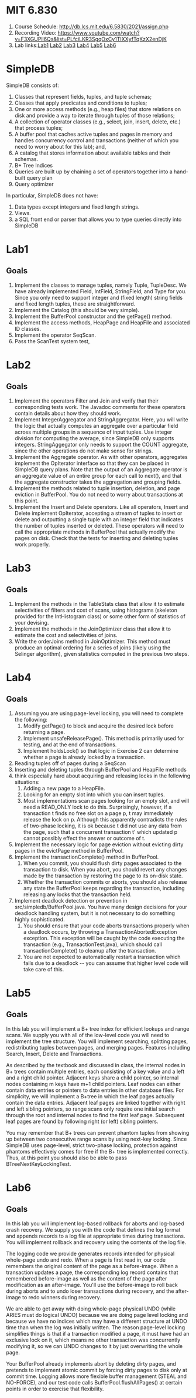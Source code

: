# MIT 6.830
1. Course Schedule: http://db.lcs.mit.edu/6.5830/2021/assign.php
2. Recording Video: https://www.youtube.com/watch?v=F3XGUPll6Qs&list=PLfciLKR3SgqOxCy1TIXXyfTqKzX2enDjK
3. Lab links:[Lab1](https://github.com/MIT-DB-Class/simple-db-hw-2021/blob/master/lab1.md)
[Lab2](https://github.com/MIT-DB-Class/simple-db-hw-2021/blob/master/lab2.md)
[Lab3](https://github.com/MIT-DB-Class/simple-db-hw-2021/blob/master/lab3.md)
[Lab4](https://github.com/MIT-DB-Class/simple-db-hw-2021/blob/master/lab4.md)
[Lab5](https://github.com/MIT-DB-Class/simple-db-hw-2021/blob/master/lab5.md)
[Lab6](https://github.com/MIT-DB-Class/simple-db-hw-2021/blob/master/lab6.md)

# SimpleDB
SimpleDB consists of:
1. Classes that represent fields, tuples, and tuple schemas;
2. Classes that apply predicates and conditions to tuples;
3. One or more access methods (e.g., heap files) that store relations on disk and provide a way to iterate through tuples of those relations;
4. A collection of operator classes (e.g., select, join, insert, delete, etc.) that process tuples;
5. A buffer pool that caches active tuples and pages in memory and handles concurrency control and transactions (neither of which you need to worry about for this lab); and,
6. A catalog that stores information about available tables and their schemas.
7. B+ Tree Indices
8. Queries are built up by chaining a set of operators together into a hand-built query plan
9. Query optimizer
    
In particular, SimpleDB does not have:
1. Data types except integers and fixed length strings.
2. Views.
3. a SQL front end or parser that allows you to type queries directly into SimpleDB
   
# Lab1
## Goals
1. Implement the classes to manage tuples, namely Tuple, TupleDesc. We have already implemented Field, IntField, StringField, and Type for you. Since you only need to support integer and (fixed length) string fields and fixed length tuples, these are straightforward.
2. Implement the Catalog (this should be very simple).
3. Implement the BufferPool constructor and the getPage() method.
4. Implement the access methods, HeapPage and HeapFile and associated ID classes.
5. Implement the operator SeqScan.
6. Pass the ScanTest system test,

# Lab2
## Goals
1. Implement the operators Filter and Join and verify that their corresponding tests work. The Javadoc comments for these operators contain details about how they should work. 
2. Implement IntegerAggregator and StringAggregator. Here, you will write the logic that actually computes an aggregate over a particular field across multiple groups in a sequence of input tuples. Use integer division for computing the average, since SimpleDB only supports integers. StringAggegator only needs to support the COUNT aggregate, since the other operations do not make sense for strings.
3. Implement the Aggregate operator. As with other operators, aggregates implement the OpIterator interface so that they can be placed in SimpleDB query plans. Note that the output of an Aggregate operator is an aggregate value of an entire group for each call to next(), and that the aggregate constructor takes the aggregation and grouping fields.
4. Implement the methods related to tuple insertion, deletion, and page eviction in BufferPool. You do not need to worry about transactions at this point.
5. Implement the Insert and Delete operators. Like all operators, Insert and Delete implement OpIterator, accepting a stream of tuples to insert or delete and outputting a single tuple with an integer field that indicates the number of tuples inserted or deleted. These operators will need to call the appropriate methods in BufferPool that actually modify the pages on disk. Check that the tests for inserting and deleting tuples work properly.

# Lab3
## Goals
1. Implement the methods in the TableStats class that allow it to estimate selectivities of filters and cost of scans, using histograms (skeleton provided for the IntHistogram class) or some other form of statistics of your devising.
2. Implement the methods in the JoinOptimizer class that allow it to estimate the cost and selectivities of joins.
3. Write the orderJoins method in JoinOptimizer. This method must produce an optimal ordering for a series of joins (likely using the Selinger algorithm), given statistics computed in the previous two steps.

# Lab4
## Goals
1. Assuming you are using page-level locking, you will need to complete the following:
	1. Modify getPage() to block and acquire the desired lock before returning a page.
	2. Implement unsafeReleasePage(). This method is primarily used for testing, and at the end of transactions.
	3. Implement holdsLock() so that logic in Exercise 2 can determine whether a page is already locked by a transaction.
2. Reading tuples off of pages during a SeqScan
3. Inserting and deleting tuples through BufferPool and HeapFile methods
4. think especially hard about acquiring and releasing locks in the following situations:
	1. Adding a new page to a HeapFile. 
	2. Looking for an empty slot into which you can insert tuples. 
	3. Most implementations scan pages looking for an empty slot, and will need a READ_ONLY lock to do this. Surprisingly, however, if a transaction t finds no free slot on a page p, t may immediately release the lock on p. Although this apparently contradicts the rules of two-phase locking, it is ok because t did not use any data from the page, such that a concurrent transaction t' which updated p cannot possibly effect the answer or outcome of t.
5. Implement the necessary logic for page eviction without evicting dirty pages in the evictPage method in BufferPool.
6. Implement the transactionComplete() method in BufferPool. 
	1. When you commit, you should flush dirty pages associated to the transaction to disk. When you abort, you should revert any changes made by the transaction by restoring the page to its on-disk state.
	2. Whether the transaction commits or aborts, you should also release any state the BufferPool keeps regarding the transaction, including releasing any locks that the transaction held.
7. Implement deadlock detection or prevention in src/simpledb/BufferPool.java. You have many design decisions for your deadlock handling system, but it is not necessary to do something highly sophisticated. 
	1. You should ensure that your code aborts transactions properly when a deadlock occurs, by throwing a TransactionAbortedException exception. This exception will be caught by the code executing the transaction (e.g., TransactionTest.java), which should call transactionComplete() to cleanup after the transaction. 
	2. You are not expected to automatically restart a transaction which fails due to a deadlock -- you can assume that higher level code will take care of this.
	
# Lab5
## Goals
In this lab you will implement a B+ tree index for efficient lookups and range scans. We supply you with all of the low-level code you will need to implement the tree structure. You will implement searching, splitting pages, redistributing tuples between pages, and merging pages. Features including Search, Insert, Delete and Transactions.

As described by the textbook and discussed in class, the internal nodes in B+ trees contain multiple entries, each consisting of a key value and a left and a right child pointer. Adjacent keys share a child pointer, so internal nodes containing m keys have m+1 child pointers. Leaf nodes can either contain data entries or pointers to data entries in other database files. For simplicity, we will implement a B+tree in which the leaf pages actually contain the data entries. Adjacent leaf pages are linked together with right and left sibling pointers, so range scans only require one initial search through the root and internal nodes to find the first leaf page. Subsequent leaf pages are found by following right (or left) sibling pointers.

You may remember that B+ trees can prevent phantom tuples from showing up between two consecutive range scans by using next-key locking. Since SimpleDB uses page-level, strict two-phase locking, protection against phantoms effectively comes for free if the B+ tree is implemented correctly. Thus, at this point you should also be able to pass BTreeNextKeyLockingTest.
# Lab6
## Goals
In this lab you will implement log-based rollback for aborts and log-based crash recovery. We supply you with the code that defines the log format and appends records to a log file at appropriate times during transactions. You will implement rollback and recovery using the contents of the log file.

The logging code we provide generates records intended for physical whole-page undo and redo. When a page is first read in, our code remembers the original content of the page as a before-image. When a transaction updates a page, the corresponding log record contains that remembered before-image as well as the content of the page after modification as an after-image. You'll use the before-image to roll back during aborts and to undo loser transactions during recovery, and the after-image to redo winners during recovery.

We are able to get away with doing whole-page physical UNDO (while ARIES must do logical UNDO) because we are doing page level locking and because we have no indices which may have a different structure at UNDO time than when the log was initially written. The reason page-level locking simplifies things is that if a transaction modified a page, it must have had an exclusive lock on it, which means no other transaction was concurrently modifying it, so we can UNDO changes to it by just overwriting the whole page.

Your BufferPool already implements abort by deleting dirty pages, and pretends to implement atomic commit by forcing dirty pages to disk only at commit time. Logging allows more flexible buffer management (STEAL and NO-FORCE), and our test code calls BufferPool.flushAllPages() at certain points in order to exercise that flexibility.
